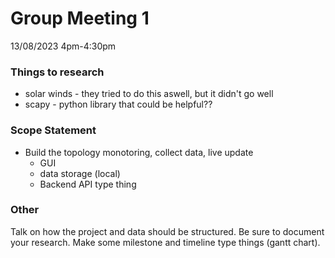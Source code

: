 # Group Meeting 1
13/08/2023 4pm-4:30pm

### Things to research
 - solar winds - they tried to do this aswell, but it didn't go well
 - scapy - python library that could be helpful?? 
### Scope Statement
 - Build the topology monotoring, collect data, live update
	- GUI
	- data storage (local)
	- Backend API type thing
### Other
Talk on how the project and data should be structured.
Be sure to document your research.
Make some milestone and timeline type things (gantt chart).


